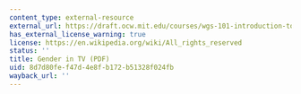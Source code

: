 ```yaml
---
content_type: external-resource
external_url: https://draft.ocw.mit.edu/courses/wgs-101-introduction-to-womens-and-gender-studies-spring-2023/resources/mitwgs_101_s23_homework12_pdf/
has_external_license_warning: true
license: https://en.wikipedia.org/wiki/All_rights_reserved
status: ''
title: Gender in TV (PDF)
uid: 8d7d80fe-f47d-4e8f-b172-b51328f024fb
wayback_url: ''
---
```

